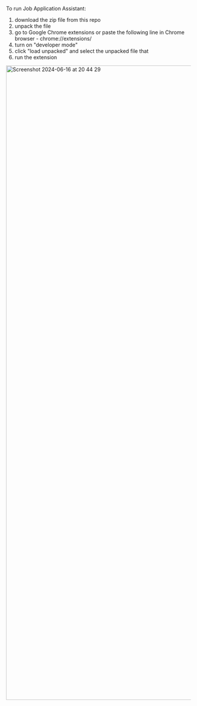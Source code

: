 To run Job Application Assistant:

1. download the zip file from this repo
2. unpack the file
3. go to Google Chrome extensions or paste the following line in Chrome browser - chrome://extensions/
4. turn on "developer mode"
5. click "load unpacked" and select the unpacked file that
6. run the extension

<img width="1728" alt="Screenshot 2024-06-16 at 20 44 29" src="https://github.com/Evgenii-Dolgopolov/job-profile-creation-ext/assets/52101591/48fae5ed-2b7b-4378-bac9-da4082b23f7a">
